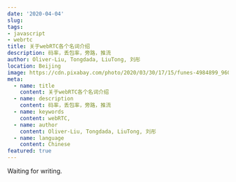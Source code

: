 ```yaml
---
date: '2020-04-04'
slug: 
tags:
- javascript
- webrtc
title: 关于webRTC各个名词介绍
description: 码率，丢包率，旁路，推流
author: Oliver-Liu, Tongdada, LiuTong, 刘彤
location: Beijing
image: https://cdn.pixabay.com/photo/2020/03/30/17/15/funes-4984899_960_720.jpg
meta:
  - name: title
    content: 关于webRTC各个名词介绍
  - name: description
    content: 码率，丢包率，旁路，推流
  - name: keywords
    content: webRTC, 
  - name: author
    content: Oliver-Liu, Tongdada, LiuTong, 刘彤
  - name: language
    content: Chinese
featured: true
---
```


Waiting for writing.
